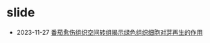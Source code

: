 # slide

- 2023-11-27 [番茄愈伤组织空间转组揭示绿色组织细胞对芽再生的作用](https://laowang2023.cn/slide/2023/11/27/20231127-tomatoCallusSpatialTranscriptomics)
